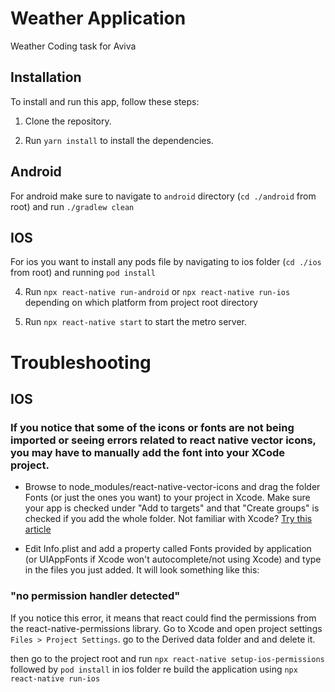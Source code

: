 # Weather Application

Weather Coding task for Aviva

## Installation

To install and run this app, follow these steps:

1. Clone the repository.

2. Run `yarn install` to install the dependencies.

## Android

For android make sure to navigate to `android` directory (`cd ./android` from root) and run `./gradlew clean`

## IOS

For ios you want to install any pods file by navigating to ios folder (`cd ./ios` from root) and running `pod install`

4. Run `npx react-native run-android` or `npx react-native run-ios` depending on which platform from project root directory

5. Run `npx react-native start` to start the metro server.

# Troubleshooting

## IOS

### If you notice that some of the icons or fonts are not being imported or seeing errors related to react native vector icons, you may have to manually add the font into your XCode project.

- Browse to node_modules/react-native-vector-icons and drag the folder Fonts (or just the ones you want) to your project in Xcode. Make sure your app is checked under "Add to targets" and that "Create groups" is checked if you add the whole folder. Not familiar with Xcode? <a href="https://medium.com/@vimniky/how-to-use-vector-icons-in-your-react-native-project-8212ac6a8f06">Try this article</a>

- Edit Info.plist and add a property called Fonts provided by application (or UIAppFonts if Xcode won't autocomplete/not using Xcode) and type in the files you just added. It will look something like this:


### "no permission handler detected"

If you notice this error, it means that react could find the permissions from the 
react-native-permissions library. Go to Xcode and open project settings `Files > Project Settings`.
go to the Derived data folder and and delete it.

then go to the project root and run `npx react-native setup-ios-permissions` followed by `pod install` in ios folder
re build the application using `npx react-native run-ios`